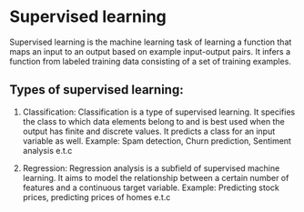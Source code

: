# Supervised learning

Supervised learning is the machine learning task of learning a function that maps an input to an output based on example input-output pairs. It infers a function from labeled training data consisting of a set of training examples.

## Types of supervised learning:
1. Classification: Classification is a type of supervised learning. It specifies the class to which data elements belong to and is best used when the output has finite and discrete values. It predicts a class for an input variable as well.
   Example: Spam detection, Churn prediction, Sentiment analysis e.t.c

2. Regression: Regression analysis is a subfield of supervised machine learning. It aims to model the relationship between a certain number of features and a continuous target variable.
   Example: Predicting stock prices, predicting prices of homes e.t.c
